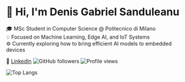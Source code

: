 # 👋 Hi, I'm Denis Gabriel Sanduleanu

🎓 MSc Student in Computer Science @ Politecnico di Milano  
💡 Focused on Machine Learning, Edge AI, and IoT Systems  
⚙️ Currently exploring how to bring efficient AI models to embedded devices  

🔗 [LinkedIn](www.linkedin.com/in/denis-gabriel-sanduleanu)
![GitHub followers](https://img.shields.io/github/followers/DenSandu?label=Follow&style=social)
![Profile views](https://komarev.com/ghpvc/?username=DenSandu)

![Top Langs](https://github-readme-stats.vercel.app/api/top-langs/?username=DenSandu&layout=compact)
